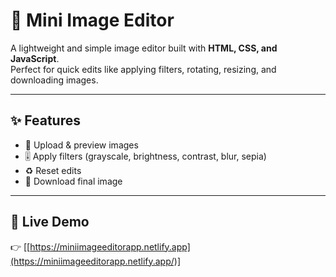# 🎨 Mini Image Editor

A lightweight and simple image editor built with **HTML, CSS, and JavaScript**.  
Perfect for quick edits like applying filters, rotating, resizing, and downloading images.

---

## ✨ Features
- 📂 Upload & preview images
- 🎚️ Apply filters (grayscale, brightness, contrast, blur, sepia)
- ♻ Reset edits
- 💾 Download final image

---

## 🔗 Live Demo  
👉 [[https://miniimageeditorapp.netlify.app](https://miniimageeditorapp.netlify.app/)]  
